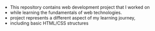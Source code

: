 - This repository contains web development project that I worked on
- while learning the fundamentals of web technologies.
- project represents a different aspect of my learning journey,
- including basic HTML/CSS structures
